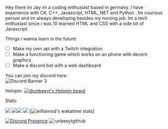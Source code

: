 Hey there im Jay im a coding enthusiast based in germany. I have experience with C#, C++, Javascript, HTML,.NET and Python . Im courious person and im always developing besides my nursing job. Im a tech enthusiast since i was 10 learned HTML and CSS with a side bit of Javascript. 




Things i wanna learn in the future:
- [ ] Make my own api with a Twitch integration 
- [ ] Make a functioning game which works on an phone with decent graphics
- [ ] Make a discord bot with a web dashboard

You can join my discord here:\
![Discord Banner 3](https://discordapp.com/api/guilds/1037850846442037308/widget.png?style=banner3)


Holopin:
[![@unbeeyt's Holopin board](https://holopin.me/unbeeyt)](https://holopin.io/@unbeeyt)




Stats:

![](http://github-profile-summary-cards.vercel.app/api/cards/profile-details?username=unbeeyt&theme=darcula)
![](http://github-profile-summary-cards.vercel.app/api/cards/repos-per-language?username=unbeeyt&theme=darcula)![](http://github-profile-summary-cards.vercel.app/api/cards/most-commit-language?username=unbeeyt&theme=darcula)
![](http://github-profile-summary-cards.vercel.app/api/cards/stats?username=unbeeyt&theme=darcula)
[![willianrod's wakatime stats](https://github-readme-stats.vercel.app/api/wakatime?username=unbee_yt)]

[![Discord Presence](https://lanyard.cnrad.dev/api/829013256416919625)](https://discord.com/users/829013256416919625)
![:unbeeytgithub](https://count.getloli.com/get/@:unbeeytgithub)
